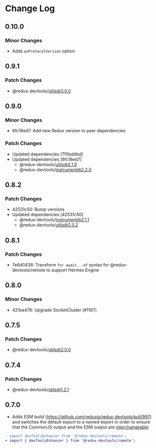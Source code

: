 # Change Log

## 0.10.0

### Minor Changes

- Adds `wsProtocolVersion` option

## 0.9.1

### Patch Changes

- @redux-devtools/utils@3.0.0

## 0.9.0

### Minor Changes

- 6fc18ed7: Add new Redux version to peer dependencies

### Patch Changes

- Updated dependencies [7f5bddbd]
- Updated dependencies [6fc18ed7]
  - @redux-devtools/utils@2.1.0
  - @redux-devtools/instrument@2.2.0

## 0.8.2

### Patch Changes

- 42531c50: Bump versions
- Updated dependencies [42531c50]
  - @redux-devtools/instrument@2.1.1
  - @redux-devtools/utils@2.0.2

## 0.8.1

### Patch Changes

- 7e6d0438: Transform `for await...of` syntax for @redux-devtools/remote to support Hermes Engine

## 0.8.0

### Minor Changes

- 421ea476: Upgrade SocketCluster (#1167)

## 0.7.5

### Patch Changes

- @redux-devtools/utils@2.0.0

## 0.7.4

### Patch Changes

- @redux-devtools/utils@1.2.1

## 0.7.0

- Adds ESM build (https://github.com/reduxjs/redux-devtools/pull/997) and switches the default export to a named export in order to ensure that the CommonJS output and the ESM output are [interchangeable](https://rollupjs.org/guide/en/#outputexports):

```diff
- import devToolsEnhancer from '@redux-devtools/remote';
+ import { devToolsEnhancer } from '@redux-devtools/remote';
```
